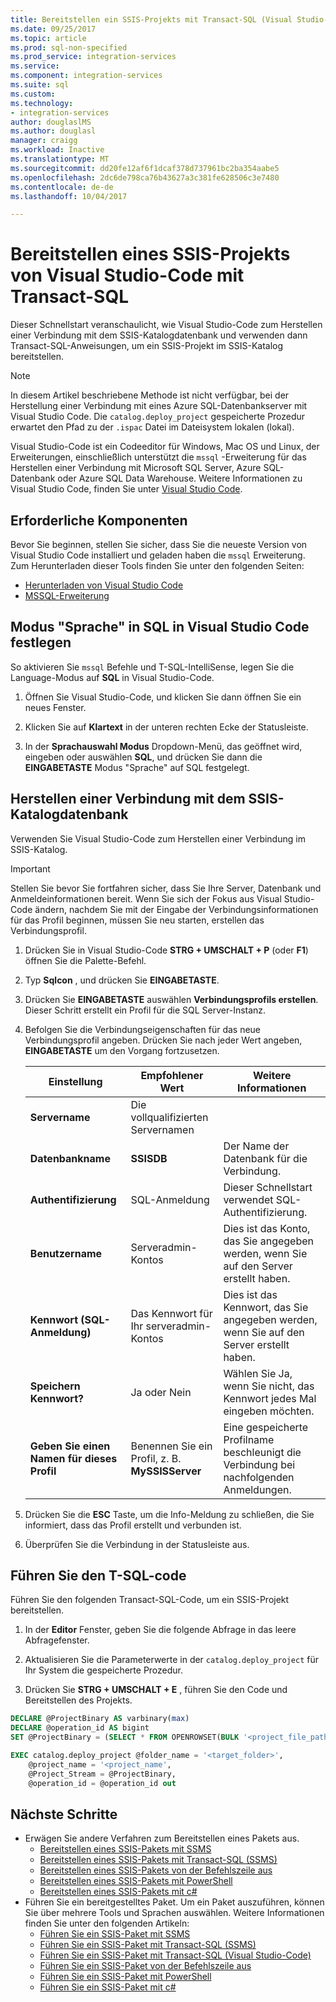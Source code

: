 ```yaml
---
title: Bereitstellen ein SSIS-Projekts mit Transact-SQL (Visual Studio-Code) | Microsoft Docs
ms.date: 09/25/2017
ms.topic: article
ms.prod: sql-non-specified
ms.prod_service: integration-services
ms.service: 
ms.component: integration-services
ms.suite: sql
ms.custom: 
ms.technology:
- integration-services
author: douglaslMS
ms.author: douglasl
manager: craigg
ms.workload: Inactive
ms.translationtype: MT
ms.sourcegitcommit: dd20fe12af6f1dcaf378d737961bc2ba354aabe5
ms.openlocfilehash: 2dc6de798ca76b43627a3c381fe628506c3e7480
ms.contentlocale: de-de
ms.lasthandoff: 10/04/2017

---
```

# <a name="deploy-an-ssis-project-from-visual-studio-code-with-transact-sql"></a>Bereitstellen eines SSIS-Projekts von Visual Studio-Code mit Transact-SQL
Dieser Schnellstart veranschaulicht, wie Visual Studio-Code zum Herstellen einer Verbindung mit dem SSIS-Katalogdatenbank und verwenden dann Transact-SQL-Anweisungen, um ein SSIS-Projekt im SSIS-Katalog bereitstellen.

> [!NOTE]
> In diesem Artikel beschriebene Methode ist nicht verfügbar, bei der Herstellung einer Verbindung mit eines Azure SQL-Datenbankserver mit Visual Studio Code. Die `catalog.deploy_project` gespeicherte Prozedur erwartet den Pfad zu der `.ispac` Datei im Dateisystem lokalen (lokal).

Visual Studio-Code ist ein Codeeditor für Windows, Mac OS und Linux, der Erweiterungen, einschließlich unterstützt die `mssql` -Erweiterung für das Herstellen einer Verbindung mit Microsoft SQL Server, Azure SQL-Datenbank oder Azure SQL Data Warehouse. Weitere Informationen zu Visual Studio Code, finden Sie unter [Visual Studio Code](https://code.visualstudio.com/).

## <a name="prerequisites"></a>Erforderliche Komponenten

Bevor Sie beginnen, stellen Sie sicher, dass Sie die neueste Version von Visual Studio Code installiert und geladen haben die `mssql` Erweiterung. Zum Herunterladen dieser Tools finden Sie unter den folgenden Seiten:
-   [Herunterladen von Visual Studio Code](https://code.visualstudio.com/Download)
-   [MSSQL-Erweiterung](https://marketplace.visualstudio.com/items?itemName=ms-mssql.mssql)

## <a name="set-language-mode-to-sql-in-vs-code"></a>Modus "Sprache" in SQL in Visual Studio Code festlegen

So aktivieren Sie `mssql` Befehle und T-SQL-IntelliSense, legen Sie die Language-Modus auf **SQL** in Visual Studio-Code.

1. Öffnen Sie Visual Studio-Code, und klicken Sie dann öffnen Sie ein neues Fenster. 

2. Klicken Sie auf **Klartext** in der unteren rechten Ecke der Statusleiste.
 
3. In der **Sprachauswahl Modus** Dropdown-Menü, das geöffnet wird, eingeben oder auswählen **SQL**, und drücken Sie dann die **EINGABETASTE** Modus "Sprache" auf SQL festgelegt. 

## <a name="connect-to-the-ssis-catalog-database"></a>Herstellen einer Verbindung mit dem SSIS-Katalogdatenbank

Verwenden Sie Visual Studio-Code zum Herstellen einer Verbindung im SSIS-Katalog.

> [!IMPORTANT]
> Stellen Sie bevor Sie fortfahren sicher, dass Sie Ihre Server, Datenbank und Anmeldeinformationen bereit. Wenn Sie sich der Fokus aus Visual Studio-Code ändern, nachdem Sie mit der Eingabe der Verbindungsinformationen für das Profil beginnen, müssen Sie neu starten, erstellen das Verbindungsprofil.

1. Drücken Sie in Visual Studio-Code **STRG + UMSCHALT + P** (oder **F1**) öffnen Sie die Palette-Befehl.

2. Typ **Sqlcon** , und drücken Sie **EINGABETASTE**.

3. Drücken Sie **EINGABETASTE** auswählen **Verbindungsprofils erstellen**. Dieser Schritt erstellt ein Profil für die SQL Server-Instanz.

4. Befolgen Sie die Verbindungseigenschaften für das neue Verbindungsprofil angeben. Drücken Sie nach jeder Wert angeben, **EINGABETASTE** um den Vorgang fortzusetzen. 

   | Einstellung       | Empfohlener Wert | Weitere Informationen |
   | ------------ | ------------------ | ------------------------------------------------- | 
   | **Servername** | Die vollqualifizierten Servernamen |  |
   | **Datenbankname** | **SSISDB** | Der Name der Datenbank für die Verbindung. |
   | **Authentifizierung** | SQL-Anmeldung| Dieser Schnellstart verwendet SQL-Authentifizierung. |
   | **Benutzername** | Serveradmin-Kontos | Dies ist das Konto, das Sie angegeben werden, wenn Sie auf den Server erstellt haben. |
   | **Kennwort (SQL-Anmeldung)** | Das Kennwort für Ihr serveradmin-Kontos | Dies ist das Kennwort, das Sie angegeben werden, wenn Sie auf den Server erstellt haben. |
   | **Speichern Kennwort?** | Ja oder Nein | Wählen Sie Ja, wenn Sie nicht, das Kennwort jedes Mal eingeben möchten. |
   | **Geben Sie einen Namen für dieses Profil** | Benennen Sie ein Profil, z. B. **MySSISServer** | Eine gespeicherte Profilname beschleunigt die Verbindung bei nachfolgenden Anmeldungen. | 

5. Drücken Sie die **ESC** Taste, um die Info-Meldung zu schließen, die Sie informiert, dass das Profil erstellt und verbunden ist.

6. Überprüfen Sie die Verbindung in der Statusleiste aus.

## <a name="run-the-t-sql-code"></a>Führen Sie den T-SQL-code
Führen Sie den folgenden Transact-SQL-Code, um ein SSIS-Projekt bereitstellen.

1. In der **Editor** Fenster, geben Sie die folgende Abfrage in das leere Abfragefenster.

2. Aktualisieren Sie die Parameterwerte in der `catalog.deploy_project` für Ihr System die gespeicherte Prozedur.

3. Drücken Sie **STRG + UMSCHALT + E** , führen Sie den Code und Bereitstellen des Projekts.

```sql
DECLARE @ProjectBinary AS varbinary(max)
DECLARE @operation_id AS bigint
SET @ProjectBinary = (SELECT * FROM OPENROWSET(BULK '<project_file_path>.ispac', SINGLE_BLOB) AS BinaryData)

EXEC catalog.deploy_project @folder_name = '<target_folder>',
    @project_name = '<project_name',
    @Project_Stream = @ProjectBinary,
    @operation_id = @operation_id out
```

## <a name="next-steps"></a>Nächste Schritte
- Erwägen Sie andere Verfahren zum Bereitstellen eines Pakets aus.
    - [Bereitstellen eines SSIS-Pakets mit SSMS](./ssis-quickstart-deploy-ssms.md)
    - [Bereitstellen eines SSIS-Pakets mit Transact-SQL (SSMS)](./ssis-quickstart-deploy-tsql-ssms.md)
    - [Bereitstellen eines SSIS-Pakets von der Befehlszeile aus](./ssis-quickstart-deploy-cmdline.md)
    - [Bereitstellen eines SSIS-Pakets mit PowerShell](ssis-quickstart-deploy-powershell.md)
    - [Bereitstellen eines SSIS-Pakets mit c#](./ssis-quickstart-deploy-dotnet.md) 
- Führen Sie ein bereitgestelltes Paket. Um ein Paket auszuführen, können Sie über mehrere Tools und Sprachen auswählen. Weitere Informationen finden Sie unter den folgenden Artikeln:
    - [Führen Sie ein SSIS-Paket mit SSMS](./ssis-quickstart-run-ssms.md)
    - [Führen Sie ein SSIS-Paket mit Transact-SQL (SSMS)](./ssis-quickstart-run-tsql-ssms.md)
    - [Führen Sie ein SSIS-Paket mit Transact-SQL (Visual Studio-Code)](ssis-quickstart-run-tsql-vscode.md)
    - [Führen Sie ein SSIS-Paket von der Befehlszeile aus](./ssis-quickstart-run-cmdline.md)
    - [Führen Sie ein SSIS-Paket mit PowerShell](ssis-quickstart-run-powershell.md)
    - [Führen Sie ein SSIS-Paket mit c#](./ssis-quickstart-run-dotnet.md) 

